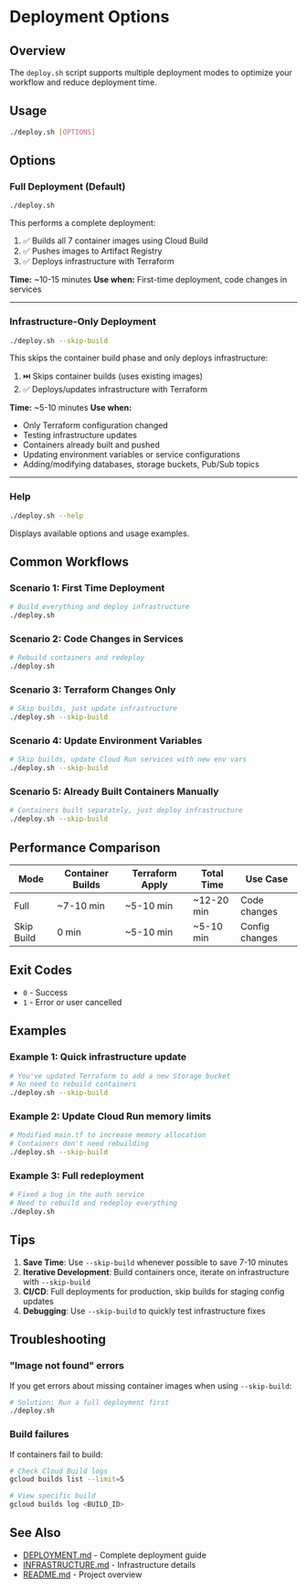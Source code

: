 # Deployment Options

## Overview

The `deploy.sh` script supports multiple deployment modes to optimize your workflow and reduce deployment time.

## Usage

```bash
./deploy.sh [OPTIONS]
```

## Options

### Full Deployment (Default)

```bash
./deploy.sh
```

This performs a complete deployment:
1. ✅ Builds all 7 container images using Cloud Build
2. ✅ Pushes images to Artifact Registry
3. ✅ Deploys infrastructure with Terraform

**Time:** ~10-15 minutes
**Use when:** First-time deployment, code changes in services

---

### Infrastructure-Only Deployment

```bash
./deploy.sh --skip-build
```

This skips the container build phase and only deploys infrastructure:
1. ⏭️ Skips container builds (uses existing images)
2. ✅ Deploys/updates infrastructure with Terraform

**Time:** ~5-10 minutes
**Use when:**
- Only Terraform configuration changed
- Testing infrastructure updates
- Containers already built and pushed
- Updating environment variables or service configurations
- Adding/modifying databases, storage buckets, Pub/Sub topics

---

### Help

```bash
./deploy.sh --help
```

Displays available options and usage examples.

## Common Workflows

### Scenario 1: First Time Deployment
```bash
# Build everything and deploy infrastructure
./deploy.sh
```

### Scenario 2: Code Changes in Services
```bash
# Rebuild containers and redeploy
./deploy.sh
```

### Scenario 3: Terraform Changes Only
```bash
# Skip builds, just update infrastructure
./deploy.sh --skip-build
```

### Scenario 4: Update Environment Variables
```bash
# Skip builds, update Cloud Run services with new env vars
./deploy.sh --skip-build
```

### Scenario 5: Already Built Containers Manually
```bash
# Containers built separately, just deploy infrastructure
./deploy.sh --skip-build
```

## Performance Comparison

| Mode | Container Builds | Terraform Apply | Total Time | Use Case |
|------|-----------------|----------------|------------|----------|
| Full | ~7-10 min | ~5-10 min | ~12-20 min | Code changes |
| Skip Build | 0 min | ~5-10 min | ~5-10 min | Config changes |

## Exit Codes

- `0` - Success
- `1` - Error or user cancelled

## Examples

### Example 1: Quick infrastructure update
```bash
# You've updated Terraform to add a new Storage bucket
# No need to rebuild containers
./deploy.sh --skip-build
```

### Example 2: Update Cloud Run memory limits
```bash
# Modified main.tf to increase memory allocation
# Containers don't need rebuilding
./deploy.sh --skip-build
```

### Example 3: Full redeployment
```bash
# Fixed a bug in the auth service
# Need to rebuild and redeploy everything
./deploy.sh
```

## Tips

1. **Save Time**: Use `--skip-build` whenever possible to save 7-10 minutes
2. **Iterative Development**: Build containers once, iterate on infrastructure with `--skip-build`
3. **CI/CD**: Full deployments for production, skip builds for staging config updates
4. **Debugging**: Use `--skip-build` to quickly test infrastructure fixes

## Troubleshooting

### "Image not found" errors
If you get errors about missing container images when using `--skip-build`:
```bash
# Solution: Run a full deployment first
./deploy.sh
```

### Build failures
If containers fail to build:
```bash
# Check Cloud Build logs
gcloud builds list --limit=5

# View specific build
gcloud builds log <BUILD_ID>
```

## See Also

- [DEPLOYMENT.md](DEPLOYMENT.md) - Complete deployment guide
- [INFRASTRUCTURE.md](INFRASTRUCTURE.md) - Infrastructure details
- [README.md](README.md) - Project overview
